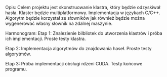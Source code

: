 Opis:
Celem projektu jest skonstruowanie klastra, który będzie odzyskiwał hasła. Klaster będzie multiplatformowy. Implementacja w językach C/C++. Algorytm będzie korzystał ze słowników jak również będzie można wygenerować własny słownik na zdalnej maszynie. 

Harmonogram:
Etap 1:
Znalezienie bilbliotek do utworzenia klastrów i próba ich implementacji. Proste testy klastra.

Etap 2:
Implementacja algorytmów do znajdowania haseł. Proste testy algorytmów.

Etap 3:
Próba implementacji obsługi rdzeni CUDA. Testy końcowe programu.